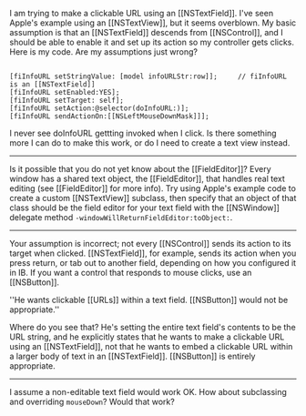 I am trying to make a clickable URL using an [[NSTextField]]. I've seen Apple's example using an [[NSTextView]], but it seems overblown. My basic assumption is that an [[NSTextField]] descends from [[NSControl]], and I should be able to enable it and set up its action so my controller gets clicks. Here is my code. Are my assumptions just wrong?

<code>
[fiInfoURL setStringValue: [model infoURLStr:row]];     // fiInfoURL is an [[NSTextField]]
[fiInfoURL setEnabled:YES];
[fiInfoURL setTarget: self];
[fiInfoURL setAction:@selector(doInfoURL:)];
[fiInfoURL sendActionOn:[[NSLeftMouseDownMask]]];
</code>

I never see doInfoURL gettting invoked when I click. Is there something more I can do to make this work, or do I need to create a text view instead.

----

Is it possible that you do not yet know about the [[FieldEditor]]?  Every window has a shared text object, the [[FieldEditor]], that handles real text editing (see [[FieldEditor]] for more info).  Try using Apple's example code to create a custom [[NSTextView]] subclass, then specify that an object of that class should be the field editor for your text field with the [[NSWindow]] delegate method <code>-windowWillReturnFieldEditor:toObject:</code>.

----

Your assumption is incorrect; not every [[NSControl]] sends its action to its target when clicked. [[NSTextField]], for example, sends its action when you press return, or tab out to another field, depending on how you configured it in IB. If you want a control that responds to mouse clicks, use an [[NSButton]].

''He wants clickable [[URLs]] within a text field.  [[NSButton]] would not be appropriate.''

Where do you see that? He's setting the entire text field's contents to be the URL string, and he explicitly states that he wants to make a clickable URL using an [[NSTextField]], not that he wants to embed a clickable URL within a larger body of text in an [[NSTextField]]. [[NSButton]] is entirely appropriate.

----

I assume a non-editable text field would work OK. How about subclassing and overriding <code>mouseDown</code>? Would that work?